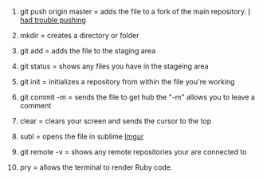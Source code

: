 1. git push origin master = adds the file to a fork of the main repository.
[I had trouble pushing](http://i.imgur.com/D7Z7sVi)

2. mkdir = creates a directory or folder
3. git add = adds the file to the staging area
4. git status = shows any files you have in the stageing area
5. git init = initializes a repository from within the file you're working
6. git commit -m = sends the file to get hub the "-m" allows you to leave a comment
7. clear = clears your screen and sends the cursor to the top
8. subl = opens the file in sublime
[Imgur](http://i.imgur.com/aYlTQwK.png)

9. git remote -v = shows any remote repositories your are connected to
10. pry = allows the terminal to render Ruby code.
